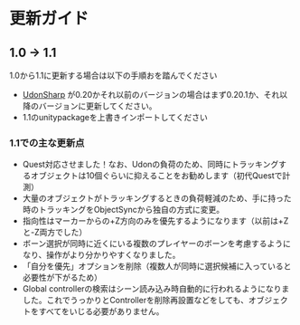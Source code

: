 # 更新ガイド

## 1.0 → 1.1

1.0から1.1に更新する場合は以下の手順おを踏んでください

* [UdonSharp](https://github.com/MerlinVR/UdonSharp/releases) が0.20かそれ以前のバージョンの場合はまず0.20.1か、それ以降のバージョンに更新してください。
* 1.1のunitypackageを上書きインポートしてください

### 1.1での主な更新点

* Quest対応させました！なお、Udonの負荷のため、同時にトラッキングするオブジェクトは10個ぐらいに抑えることをお勧めします（初代Questで計測）
* 大量のオブジェクトがトラッキングするときの負荷軽減のため、手に持った時のトラッキングをObjectSyncから独自の方式に変更。
* 指向性はマーカーからの+Z方向のみを優先するようになります（以前は+Zと-Z両方でした）
* ボーン選択が同時に近くにいる複数のプレイヤーのボーンを考慮するようになり、操作がより分かりやすくなりました。
* 「自分を優先」オプションを削除（複数人が同時に選択候補に入っていると必要性が下がるため）
* Global controllerの検索はシーン読み込み時自動的に行われるようになりました。これでうっかりとControllerを削除再設置などをしても、オブジェクトをすべてをいじる必要がありません。